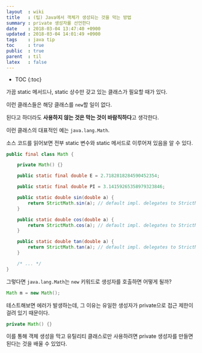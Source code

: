 ```yaml
---
layout  : wiki
title   : (팁) Java에서 객체가 생성되는 것을 막는 방법
summary : private 생성자를 선언한다
date    : 2018-03-04 13:47:40 +0900
updated : 2018-03-04 14:01:49 +0900
tags    : java tip
toc     : true
public  : true
parent  : til
latex   : false
---
```

* TOC
{:toc}

가끔 static 메서드나, static 상수만 갖고 있는 클래스가 필요할 때가 있다.

이런 클래스들은 해당 클래스를 `new`할 일이 없다.

된다고 하더라도 **사용하지 않는 것은 막는 것이 바람직하다**고 생각한다.

이런 클래스의 대표적인 예는 `java.lang.Math`.

소스 코드를 읽어보면 전부 static 변수와 static 메서드로 이루어져 있음을 알 수 있다.

```java
public final class Math {

    private Math() {}

    public static final double E = 2.7182818284590452354;

    public static final double PI = 3.14159265358979323846;

    public static double sin(double a) {
        return StrictMath.sin(a); // default impl. delegates to StrictMath
    }

    public static double cos(double a) {
        return StrictMath.cos(a); // default impl. delegates to StrictMath
    }

    public static double tan(double a) {
        return StrictMath.tan(a); // default impl. delegates to StrictMath
    }

    /* ... */
}
```

그렇다면 `java.lang.Math`는 `new` 키워드로 생성자를 호출하면 어떻게 될까?

```java
Math m = new Math();
```

테스트해보면 에러가 발생하는데, 그 이유는 유일한 생성자가 private으로 접근 제한이 걸려 있기 때문이다.

```java
private Math() {}
```

이를 통해 객체 생성을 막고 유틸리티 클래스로만 사용하려면 private 생성자를 만들면 된다는 것을 배울 수 있었다.



